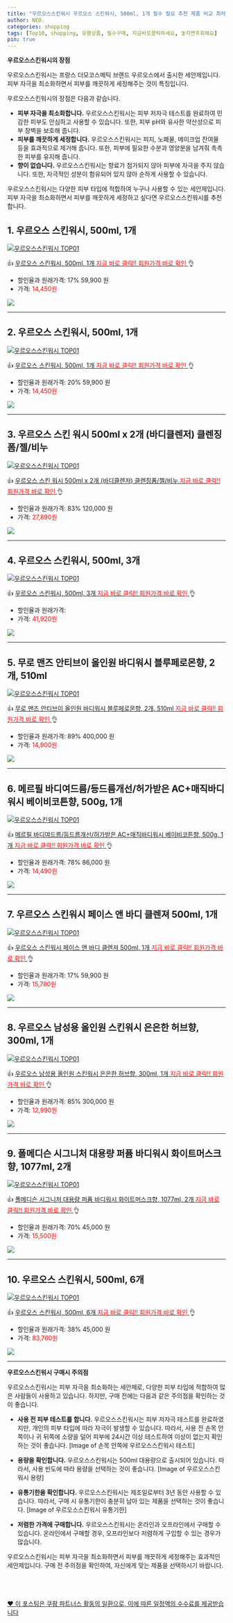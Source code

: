 ```yaml
---
title: "우르오스스킨워시 우르오스 스킨워시, 500ml, 1개 필수 필요 추천 제품 비교 최저 가격 비교 장점 구매 후기 구매평"
author: NEO.
categories: shopping
tags: [Top10, shopping, 유행상품, 필수구매, 지금바로클릭하세요, 놓치면후회해요]
pin: true
---
```

**우르오스스킨워시의 장점**

우르오스스킨워시는 프랑스 더모코스메틱 브랜드 우르오스에서 출시한 세안제입니다. 피부 자극을 최소화하면서 피부를 깨끗하게 세정해주는 것이 특징입니다.

우르오스스킨워시의 장점은 다음과 같습니다.

* **피부 자극을 최소화합니다.** 우르오스스킨워시는 피부 저자극 테스트를 완료하여 민감한 피부도 안심하고 사용할 수 있습니다. 또한, 피부 pH와 유사한 약산성으로 피부 장벽을 보호해 줍니다.
* **피부를 깨끗하게 세정합니다.** 우르오스스킨워시는 피지, 노폐물, 메이크업 잔여물 등을 효과적으로 제거해 줍니다. 또한, 피부에 필요한 수분과 영양분을 남겨줘 촉촉한 피부를 유지해 줍니다.
* **향이 없습니다.** 우르오스스킨워시는 향료가 첨가되지 않아 피부에 자극을 주지 않습니다. 또한, 자극적인 성분이 함유되어 있지 않아 순하게 사용할 수 있습니다.

우르오스스킨워시는 다양한 피부 타입에 적합하여 누구나 사용할 수 있는 세안제입니다. 피부 자극을 최소화하면서 피부를 깨끗하게 세정하고 싶다면 우르오스스킨워시를 추천합니다.

   

## 1. 우르오스 스킨워시, 500ml, 1개

[![우르오스스킨워시 TOP01](https://thumbnail8.coupangcdn.com/thumbnails/remote/490x490ex/image/vendor_inventory/c4ae/7fca8a63958c39dddeecd1d2c41a8713836f4103a86312efb5d13da9170f.jpg)](https://link.coupang.com/re/AFFSDP?lptag=AF3617701&subid=GithubCoopas&pageKey=7502938540&traceid=V0-153&itemId=19249393791&vendorItemId=87160165190)


👍 [우르오스 스킨워시, 500ml, 1개 <font color=red> 지금 바로 클릭!! 회원가격 바로 확인 </font> ](https://link.coupang.com/re/AFFSDP?lptag=AF3617701&subid=GithubCoopas&pageKey=7502938540&traceid=V0-153&itemId=19249393791&vendorItemId=87160165190) 👌 


- 할인율과 원래가격: 17%  59,900   원
- 가격: <span style='color:red'>14,450원</span>

[![](/discount_price.png)](https://link.coupang.com/re/AFFSDP?lptag=AF3617701&subid=GithubCoopas&pageKey=7502938540&traceid=V0-153&itemId=19249393791&vendorItemId=87160165190)

---


   

## 2. 우르오스 스킨워시, 500ml, 1개

[![우르오스스킨워시 TOP01](https://thumbnail8.coupangcdn.com/thumbnails/remote/490x490ex/image/vendor_inventory/c4ae/7fca8a63958c39dddeecd1d2c41a8713836f4103a86312efb5d13da9170f.jpg)](https://link.coupang.com/re/AFFSDP?lptag=AF3617701&subid=GithubCoopas&pageKey=7502938540&traceid=V0-153&itemId=19249393791&vendorItemId=87160165190)


👍 [우르오스 스킨워시, 500ml, 1개 <font color=red> 지금 바로 클릭!! 회원가격 바로 확인 </font> ](https://link.coupang.com/re/AFFSDP?lptag=AF3617701&subid=GithubCoopas&pageKey=7502938540&traceid=V0-153&itemId=19249393791&vendorItemId=87160165190) 👌 


- 할인율과 원래가격: 20%  59,900   원
- 가격: <span style='color:red'>14,450원</span>

[![](/discount_price.png)](https://link.coupang.com/re/AFFSDP?lptag=AF3617701&subid=GithubCoopas&pageKey=7502938540&traceid=V0-153&itemId=19249393791&vendorItemId=87160165190)

---


   

## 3. 우르오스 스킨 워시 500ml x 2개 (바디클렌저) 클렌징폼/젤/비누

[![우르오스스킨워시 TOP01](https://thumbnail8.coupangcdn.com/thumbnails/remote/490x490ex/image/vendor_inventory/c4ae/7fca8a63958c39dddeecd1d2c41a8713836f4103a86312efb5d13da9170f.jpg)](https://link.coupang.com/re/AFFSDP?lptag=AF3617701&subid=GithubCoopas&pageKey=7502938540&traceid=V0-153&itemId=19798015690&vendorItemId=87921977352)


👍 [우르오스 스킨 워시 500ml x 2개 (바디클렌저) 클렌징폼/젤/비누 <font color=red> 지금 바로 클릭!! 회원가격 바로 확인 </font> ](https://link.coupang.com/re/AFFSDP?lptag=AF3617701&subid=GithubCoopas&pageKey=7502938540&traceid=V0-153&itemId=19798015690&vendorItemId=87921977352) 👌 


- 할인율과 원래가격: 83%  120,000   원
- 가격: <span style='color:red'>27,890원</span>

[![](/discount_price.png)](https://link.coupang.com/re/AFFSDP?lptag=AF3617701&subid=GithubCoopas&pageKey=7502938540&traceid=V0-153&itemId=19798015690&vendorItemId=87921977352)

---


   

## 4. 우르오스 스킨워시, 500ml, 3개

[![우르오스스킨워시 TOP01](https://thumbnail8.coupangcdn.com/thumbnails/remote/490x490ex/image/vendor_inventory/74f7/0677d61294758d0d5d9b553a003c288be36c401f63cb39469a0e2c0ff7ed.jpg)](https://link.coupang.com/re/AFFSDP?lptag=AF3617701&subid=GithubCoopas&pageKey=7502938540&traceid=V0-153&itemId=15597270469&vendorItemId=70396123512)


👍 [우르오스 스킨워시, 500ml, 3개 <font color=red> 지금 바로 클릭!! 회원가격 바로 확인 </font> ](https://link.coupang.com/re/AFFSDP?lptag=AF3617701&subid=GithubCoopas&pageKey=7502938540&traceid=V0-153&itemId=15597270469&vendorItemId=70396123512) 👌 


- 할인율과 원래가격: 
- 가격: <span style='color:red'>41,920원</span>

[![](/discount_price.png)](https://link.coupang.com/re/AFFSDP?lptag=AF3617701&subid=GithubCoopas&pageKey=7502938540&traceid=V0-153&itemId=15597270469&vendorItemId=70396123512)

---


   

## 5. 무로 맨즈 안티브이 올인원 바디워시 블루페로몬향, 2개, 510ml

[![우르오스스킨워시 TOP01](https://thumbnail8.coupangcdn.com/thumbnails/remote/490x490ex/image/retail/images/5048958897695375-a6ae3ffb-f578-4b6b-8ded-e63908b311bf.jpg)](https://link.coupang.com/re/AFFSDP?lptag=AF3617701&subid=GithubCoopas&pageKey=6079543776&traceid=V0-153&itemId=6323261186&vendorItemId=73618700631)


👍 [무로 맨즈 안티브이 올인원 바디워시 블루페로몬향, 2개, 510ml <font color=red> 지금 바로 클릭!! 회원가격 바로 확인 </font> ](https://link.coupang.com/re/AFFSDP?lptag=AF3617701&subid=GithubCoopas&pageKey=6079543776&traceid=V0-153&itemId=6323261186&vendorItemId=73618700631) 👌 


- 할인율과 원래가격: 89%  400,000   원
- 가격: <span style='color:red'>14,900원</span>

[![](/discount_price.png)](https://link.coupang.com/re/AFFSDP?lptag=AF3617701&subid=GithubCoopas&pageKey=6079543776&traceid=V0-153&itemId=6323261186&vendorItemId=73618700631)

---


   

## 6. 메르필 바디여드름/등드름개선/허가받은 AC+매직바디워시 베이비코튼향, 500g, 1개

[![우르오스스킨워시 TOP01](https://thumbnail10.coupangcdn.com/thumbnails/remote/490x490ex/image/vendor_inventory/069a/dcd86822c38c438fa66961bb4c0954c0a34159c0d32c98b710cb2e02e8f0.jpg)](https://link.coupang.com/re/AFFSDP?lptag=AF3617701&subid=GithubCoopas&pageKey=7164477885&traceid=V0-153&itemId=18036853080&vendorItemId=85466278469)


👍 [메르필 바디여드름/등드름개선/허가받은 AC+매직바디워시 베이비코튼향, 500g, 1개 <font color=red> 지금 바로 클릭!! 회원가격 바로 확인 </font> ](https://link.coupang.com/re/AFFSDP?lptag=AF3617701&subid=GithubCoopas&pageKey=7164477885&traceid=V0-153&itemId=18036853080&vendorItemId=85466278469) 👌 


- 할인율과 원래가격: 78%  86,000   원
- 가격: <span style='color:red'>14,490원</span>

[![](/discount_price.png)](https://link.coupang.com/re/AFFSDP?lptag=AF3617701&subid=GithubCoopas&pageKey=7164477885&traceid=V0-153&itemId=18036853080&vendorItemId=85466278469)

---


   

## 7. 우르오스 스킨워시 페이스 앤 바디 클렌져 500ml, 1개

[![우르오스스킨워시 TOP01](https://thumbnail8.coupangcdn.com/thumbnails/remote/490x490ex/image/vendor_inventory/c4ae/7fca8a63958c39dddeecd1d2c41a8713836f4103a86312efb5d13da9170f.jpg)](https://link.coupang.com/re/AFFSDP?lptag=AF3617701&subid=GithubCoopas&pageKey=6714230583&traceid=V0-153&itemId=14911938277&vendorItemId=73221959464)


👍 [우르오스 스킨워시 페이스 앤 바디 클렌져 500ml, 1개 <font color=red> 지금 바로 클릭!! 회원가격 바로 확인 </font> ](https://link.coupang.com/re/AFFSDP?lptag=AF3617701&subid=GithubCoopas&pageKey=6714230583&traceid=V0-153&itemId=14911938277&vendorItemId=73221959464) 👌 


- 할인율과 원래가격: 17%  59,900   원
- 가격: <span style='color:red'>15,780원</span>

[![](/discount_price.png)](https://link.coupang.com/re/AFFSDP?lptag=AF3617701&subid=GithubCoopas&pageKey=6714230583&traceid=V0-153&itemId=14911938277&vendorItemId=73221959464)

---


   

## 8. 우르오스 남성용 올인원 스킨워시 은은한 허브향, 300ml, 1개

[![우르오스스킨워시 TOP01](https://thumbnail8.coupangcdn.com/thumbnails/remote/490x490ex/image/vendor_inventory/c877/0c45b54871ac2aa05a969a25b507edb3f0f78e7ee8e5fd0e1a27f8610672.jpg)](https://link.coupang.com/re/AFFSDP?lptag=AF3617701&subid=GithubCoopas&pageKey=7502938540&traceid=V0-153&itemId=19078987073&vendorItemId=87927887819)


👍 [우르오스 남성용 올인원 스킨워시 은은한 허브향, 300ml, 1개 <font color=red> 지금 바로 클릭!! 회원가격 바로 확인 </font> ](https://link.coupang.com/re/AFFSDP?lptag=AF3617701&subid=GithubCoopas&pageKey=7502938540&traceid=V0-153&itemId=19078987073&vendorItemId=87927887819) 👌 


- 할인율과 원래가격: 85%  300,000   원
- 가격: <span style='color:red'>12,990원</span>

[![](/discount_price.png)](https://link.coupang.com/re/AFFSDP?lptag=AF3617701&subid=GithubCoopas&pageKey=7502938540&traceid=V0-153&itemId=19078987073&vendorItemId=87927887819)

---


   

## 9. 폴메디슨 시그니처 대용량 퍼퓸 바디워시 화이트머스크향, 1077ml, 2개

[![우르오스스킨워시 TOP01](https://thumbnail9.coupangcdn.com/thumbnails/remote/490x490ex/image/retail/images/968863524082504-bff629c2-6493-442d-bbb2-94c971aa058b.jpg)](https://link.coupang.com/re/AFFSDP?lptag=AF3617701&subid=GithubCoopas&pageKey=1319773082&traceid=V0-153&itemId=18626932440&vendorItemId=70336612479)


👍 [폴메디슨 시그니처 대용량 퍼퓸 바디워시 화이트머스크향, 1077ml, 2개 <font color=red> 지금 바로 클릭!! 회원가격 바로 확인 </font> ](https://link.coupang.com/re/AFFSDP?lptag=AF3617701&subid=GithubCoopas&pageKey=1319773082&traceid=V0-153&itemId=18626932440&vendorItemId=70336612479) 👌 


- 할인율과 원래가격: 70%  45,000   원
- 가격: <span style='color:red'>15,500원</span>

[![](/discount_price.png)](https://link.coupang.com/re/AFFSDP?lptag=AF3617701&subid=GithubCoopas&pageKey=1319773082&traceid=V0-153&itemId=18626932440&vendorItemId=70336612479)

---


   

## 10. 우르오스 스킨워시, 500ml, 6개

[![우르오스스킨워시 TOP01](https://thumbnail10.coupangcdn.com/thumbnails/remote/490x490ex/image/vendor_inventory/d309/fb0b70e8aee95cecb894463bc50713d8dbc1e5c980a86065be4e8be0fc6b.jpg)](https://link.coupang.com/re/AFFSDP?lptag=AF3617701&subid=GithubCoopas&pageKey=7502938540&traceid=V0-153&itemId=15597270465&vendorItemId=75797228019)


👍 [우르오스 스킨워시, 500ml, 6개 <font color=red> 지금 바로 클릭!! 회원가격 바로 확인 </font> ](https://link.coupang.com/re/AFFSDP?lptag=AF3617701&subid=GithubCoopas&pageKey=7502938540&traceid=V0-153&itemId=15597270465&vendorItemId=75797228019) 👌 


- 할인율과 원래가격: 38%  45,000   원
- 가격: <span style='color:red'>83,760원</span>

[![](/discount_price.png)](https://link.coupang.com/re/AFFSDP?lptag=AF3617701&subid=GithubCoopas&pageKey=7502938540&traceid=V0-153&itemId=15597270465&vendorItemId=75797228019)

---
**우르오스스킨워시 구매시 주의점**

우르오스스킨워시는 피부 자극을 최소화하는 세안제로, 다양한 피부 타입에 적합하여 많은 사람들이 사용하고 있습니다. 하지만, 구매 전에는 다음과 같은 주의점을 확인하는 것이 좋습니다.

* **사용 전 피부 테스트를 합니다.** 우르오스스킨워시는 피부 저자극 테스트를 완료하였지만, 개인의 피부 타입에 따라 자극이 발생할 수 있습니다. 따라서, 사용 전 손목 안쪽이나 귀 뒤쪽에 소량을 덜어 피부에 24시간 이상 테스트하여 이상이 없는지 확인하는 것이 좋습니다.
[Image of 손목 안쪽에 우르오스스킨워시 테스트]

* **용량을 확인합니다.** 우르오스스킨워시는 500ml 대용량으로 출시되어 있습니다. 따라서, 사용 빈도에 따라 용량을 선택하는 것이 좋습니다.
[Image of 우르오스스킨워시 용량]

* **유통기한을 확인합니다.** 우르오스스킨워시는 제조일로부터 3년 동안 사용할 수 있습니다. 따라서, 구매 시 유통기한이 충분히 남아 있는 제품을 선택하는 것이 좋습니다.
[Image of 우르오스스킨워시 유통기한]

* **저렴한 가격에 구매합니다.** 우르오스스킨워시는 온라인과 오프라인에서 구매할 수 있습니다. 온라인에서 구매할 경우, 오프라인보다 저렴하게 구입할 수 있는 경우가 많습니다.

우르오스스킨워시는 피부 자극을 최소화하면서 피부를 깨끗하게 세정해주는 효과적인 세안제입니다. 구매 전 주의점을 확인하여, 자신에게 맞는 제품을 선택하시기 바랍니다.<br><br><br><br><br> [ ❤  이 포스팅은 쿠팡 파트너스 활동의 일환으로, 이에 따른 일정액의 수수료를 제공받습니다](https://link.coupang.com/a/bcEFyh)